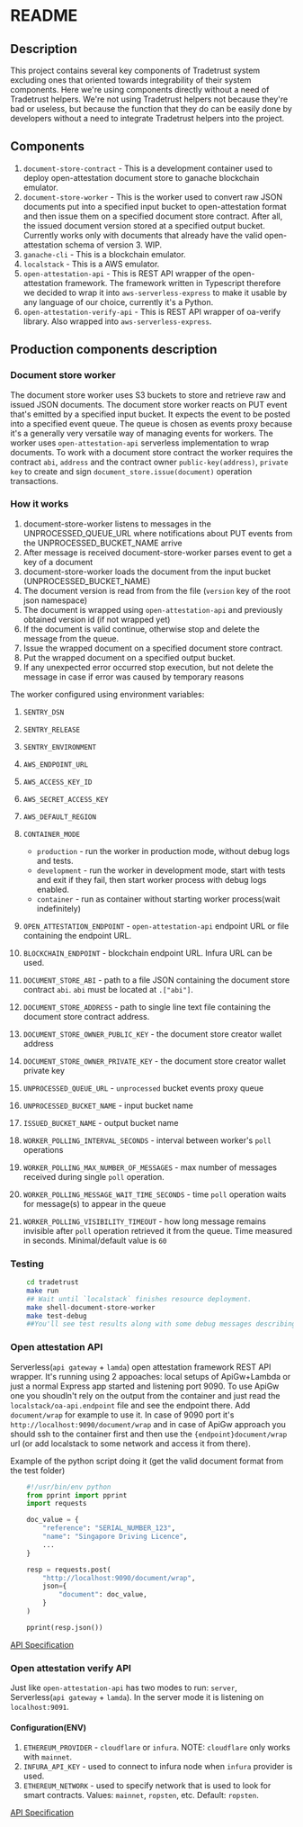 # README

## Description

This project contains several key components of Tradetrust system excluding ones that oriented towards integrability of their system components. Here we're using components directly without a need of Tradetrust helpers. We're not using Tradetrust helpers not because they're bad or useless, but because the function that they do can be easily done by developers without a need to integrate Tradetrust helpers into the project.

## Components

1. `document-store-contract` - This is a development container used to deploy open-attestation document store to ganache blockchain emulator.
1. `document-store-worker` - This is the worker used to convert raw JSON documents put into a specified input bucket to open-attestation format and then issue them on a specified document store contract. After all, the issued document version stored at a specified output bucket. Currently works only with documents that already have the valid open-attestation schema of version 3. WIP.
1. `ganache-cli` - This is a blockchain emulator.
1. `localstack` - This is a AWS emulator.
1. `open-attestation-api` -  This is REST API wrapper of the open-attestation framework. The framework written in Typescript therefore we decided to wrap it into `aws-serverless-express` to make it usable by any language of our choice, currently it's a Python.
1. `open-attestation-verify-api` - This is REST API wrapper of oa-verify library. Also wrapped into `aws-serverless-express`.

## Production components description

### Document store worker

The document store worker uses S3 buckets to store and retrieve raw and issued JSON documents.
The document store worker reacts on PUT event that's emitted by a specified input bucket. It expects the event to be posted into a specified event queue. The queue is chosen as events proxy because it's a generally very versatile way of managing events for workers. The worker uses `open-attestation-api` serverless implementation to wrap documents.
To work with a document store contract the worker requires the contract `abi`, `address`  and the contract owner `public-key(address)`, `private key` to create and sign `document_store.issue(document)` operation transactions.

### How it works

1. document-store-worker listens to messages in the UNPROCESSED_QUEUE_URL where notifications about PUT events from the UNPROCESSED_BUCKET_NAME arrive
1. After message is received document-store-worker parses event to get a key of a document
1. document-store-worker loads the document from the input bucket (UNPROCESSED_BUCKET_NAME)
1. The document version is read from from the file (`version` key of the root json namespace)
1. The document is wrapped using `open-attestation-api` and previously obtained version id (if not wrapped yet)
1. If the document is valid continue, otherwise stop and delete the message from the queue.
1. Issue the wrapped document on a specified document store contract.
1. Put the wrapped document on a specified output bucket.
1. If any unexpected error occurred stop execution, but not delete the message
in case if error was caused by temporary reasons

The worker configured using environment variables:

1. `SENTRY_DSN`
1. `SENTRY_RELEASE`
1. `SENTRY_ENVIRONMENT`
1. `AWS_ENDPOINT_URL`
1. `AWS_ACCESS_KEY_ID`
1. `AWS_SECRET_ACCESS_KEY`
1. `AWS_DEFAULT_REGION`
1. `CONTAINER_MODE`

    * `production` - run the worker in production mode, without debug logs and tests.
    * `development` - run the worker in development mode, start with tests and exit if they fail, then start worker process with debug logs enabled.
    * `container` - run as container without starting worker process(wait indefinitely)

1. `OPEN_ATTESTATION_ENDPOINT` - `open-attestation-api` endpoint URL or file containing the endpoint URL.
1. `BLOCKCHAIN_ENDPOINT` - blockchain endpoint URL. Infura URL can be used.
1. `DOCUMENT_STORE_ABI` - path to a file JSON containing the document store contract `abi`. `abi` must be located at `.["abi"]`.
1. `DOCUMENT_STORE_ADDRESS` - path to single line text file containing the document store contract address.
1. `DOCUMENT_STORE_OWNER_PUBLIC_KEY` - the document store creator wallet address
1. `DOCUMENT_STORE_OWNER_PRIVATE_KEY` - the document store creator wallet private key
1. `UNPROCESSED_QUEUE_URL` - `unprocessed` bucket events proxy queue
1. `UNPROCESSED_BUCKET_NAME` - input bucket name
1. `ISSUED_BUCKET_NAME` - output bucket name
1. `WORKER_POLLING_INTERVAL_SECONDS` - interval between worker's `poll` operations
1. `WORKER_POLLING_MAX_NUMBER_OF_MESSAGES` - max number of messages received during single `poll` operation.
1. `WORKER_POLLING_MESSAGE_WAIT_TIME_SECONDS` - time `poll` operation waits for message(s) to appear in the queue
1. `WORKER_POLLING_VISIBILITY_TIMEOUT` - how long message remains invisible after `poll` operation retrieved it from the queue. Time measured in seconds. Minimal/default value is `60`

### Testing

```bash
    cd tradetrust
    make run
    ## Wait until `localstack` finishes resource deployment.
    make shell-document-store-worker
    make test-debug
    ##You'll see test results along with some debug messages describing the workflow.
```

### Open attestation API

Serverless(`api gateway` + `lamda`) open attestation framework REST API wrapper.
It's running using 2 appoaches: local setups of ApiGw+Lambda or just a normal Express app started and listening port 9090. To use ApiGw one you shoudln't rely on the output from the container and just read the `localstack/oa-api.endpoint` file and see the endpoint there. Add `document/wrap` for example to use it. In case of 9090 port it's `http://localhost:9090/document/wrap` and in case of ApiGw approach you should ssh to the container first and then use the `{endpoint}document/wrap` url (or add localstack to some network and access it from there).

Example of the python script doing it (get the valid document format from the test folder)

```python
    #!/usr/bin/env python
    from pprint import pprint
    import requests

    doc_value = {
        "reference": "SERIAL_NUMBER_123",
        "name": "Singapore Driving Licence",
        ...
    }

    resp = requests.post(
        "http://localhost:9090/document/wrap",
        json={
            "document": doc_value,
        }
    )

    pprint(resp.json())
```

[API Specification](open-attestation-api/api.yml)

### Open attestation verify API

Just like `open-attestation-api` has two modes to run: `server`, Serverless(`api gateway` + `lamda`). In the server mode it is listening on `localhost:9091`.

#### Configuration(ENV)

1. `ETHEREUM_PROVIDER` - `cloudflare` or `infura`. NOTE: `cloudflare` only works with `mainnet`.
1. `INFURA_API_KEY` - used to connect to infura node when `infura` provider is used.
1. `ETHEREUM_NETWORK` - used to specify network that is used to look for smart contracts. Values: `mainnet`, `ropsten`, etc. Default: `ropsten`.

[API Specification](open-attestation-verify-api/api.yml)
